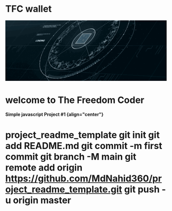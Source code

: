 TFC wallet 
==========

![](./thum.gif)

welcome to The Freedom Coder 
============================

#### Simple javascript Project \#1 {align="center"}
# project_readme_template git init git add README.md git commit -m first commit git branch -M main git remote add origin https://github.com/MdNahid360/project_readme_template.git git push -u origin master
